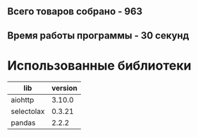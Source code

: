## Всего товаров собрано - 963
## Время работы программы - 30 секунд

# Использованные библиотеки 

|lib|version|
|---|-------|
|aiohttp|3.10.0|
|selectolax|0.3.21|
|pandas|2.2.2|



